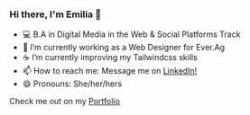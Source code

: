 ### Hi there, I'm Emilia 👋

- :computer: B.A in Digital Media in the Web & Social Platforms Track
- 🔭 I’m currently working as a Web Designer for Ever.Ag
- :coffee: I’m currently improving my Tailwindcss skills
- 📫 How to reach me: Message me on [LinkedIn!](https://www.linkedin.com/in/emilia-hernandez-560489159/)
- 😄 Pronouns: She/her/hers

Check me out on my [Portfolio](https://emiliahhernandez.com)
